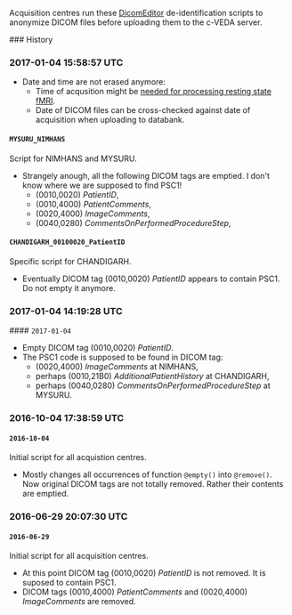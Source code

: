 Acquisition centres run these [DicomEditor](http://mircwiki.rsna.org/index.php?title=DicomEditor)
de-identification scripts to anonymize DICOM files before uploading them to the c-VEDA server.

### History

### 2017-01-04 15:58:57 UTC

* Date and time are not erased anymore:
  * Time of acqusition might be [needed for processing resting state fMRI](http://jpn.ca/vol38-issue2/38-2-84/).
  * Date of DICOM files can be cross-checked against date of acquisition when uploading to databank.

#### `MYSURU_NIMHANS`

Script for NIMHANS and MYSURU.
* Strangely anough, all the following DICOM tags are emptied. I don't know where we are supposed to find PSC1!
  * (0010,0020) _PatientID_,
  * (0010,4000) _PatientComments_,
  * (0020,4000) _ImageComments_,
  * (0040,0280) _CommentsOnPerformedProcedureStep_,

#### `CHANDIGARH_00100020_PatientID`

Specific script for CHANDIGARH.
* Eventually DICOM tag (0010,0020) _PatientID_ appears to contain PSC1. Do not empty it anymore.

### 2017-01-04 14:19:28 UTC

#### `2017-01-04`

* Empty DICOM tag (0010,0020) _PatientID_.
* The PSC1 code is supposed to be found in DICOM tag:
  * (0020,4000) _ImageComments_ at NIMHANS,
  * perhaps (0010,21B0) _AdditionalPatientHistory_ at CHANDIGARH,
  * perhaps (0040,0280) _CommentsOnPerformedProcedureStep_ at MYSURU.

### 2016-10-04 17:38:59 UTC

#### `2016-10-04`

Initial script for all acquistion centres.
* Mostly changes all occurrences of function `@empty()` into `@remove()`.
  Now original DICOM tags are not totally removed. Rather their contents are emptied.

### 2016-06-29 20:07:30 UTC

#### `2016-06-29`

Initial script for all acquisition centres.
* At this point DICOM tag (0010,0020) _PatientID_ is not removed. It is suposed to contain PSC1.
* DICOM tags (0010,4000) _PatientComments_ and (0020,4000) _ImageComments_ are removed.
